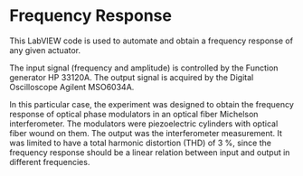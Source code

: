 # Frequency Response

This LabVIEW code is used to automate and obtain a frequency response of any given actuator.

The input signal (frequency and amplitude) is controlled by the Function generator HP 33120A.
The output signal is acquired by the Digital Oscilloscope Agilent MSO6034A.

In this particular case, the experiment was designed to obtain the frequency response of optical phase modulators in an optical fiber Michelson interferometer. The modulators were piezoelectric cylinders with optical fiber wound on them.
The output was the interferometer measurement. It was limited to have a total harmonic distortion (THD) of 3 %, since the frequency response should be a linear relation between input and output in different frequencies.
